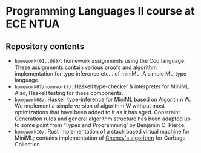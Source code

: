 # Programming Languages II course at ECE NTUA

## Repository contents
* `homework{01..06}/`: homework assignments using the Coq language. These assignments contain various proofs and algorithm implementation for type inference etc... of miniML. A simple ML-type language.
* `homework07/homework7/`: Haskell type-checker & interpreter for MiniML. Also, Haskell testing for these components.
* `homework08/`: Haskell type-inference for MiniML based on Algorithm W. We implement a simple version of algorithm W without most optimizations that have been added to it as it has aged. Constraint Generation rules and general algorithm structure has been adapted up to some point from 'Types and Programming' by Benjamin C. Pierce.
* `homework10/`: Rust implementation of a stack based virtual machine for MiniML; contains implementation of [Cheney's algorithm](https://dl.acm.org/doi/pdf/10.1145/362790.362798) for Garbage Collection.
